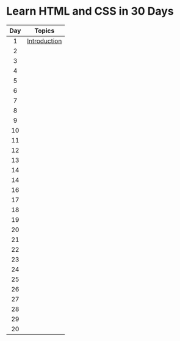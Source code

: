 # Learn HTML and CSS in 30 Days
| **Day** |   **Topics**  |
|:-------:|:------------:|
|    1    | [Introduction](./day-01-introduction/DAY01.md) |
|    2    |              |
|    3    |              |
|    4    |              |
|    5    |              |
|    6    |              |
|    7    |              |
|    8    |              |
|    9    |              |
|    10   |              |
|    11   |              |
|    12   |              |
|    13   |              |
|    14   |              |
|    14   |              |
|    16   |              |
|    17   |              |
|    18   |              |
|    19   |              |
|    20   |              |
|    21   |              |
|    22   |              |
|    23   |              |
|    24   |              |
|    25   |              |
|    26   |              |
|    27   |              |
|    28   |              |
|    29   |              |
|    20   |              |

